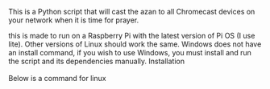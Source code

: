 This is a Python script that will cast the azan to all Chromecast devices on your network when it is time for prayer.

this is made to run on a Raspberry Pi with the latest version of Pi OS (I use lite). Other versions of Linux should work the same. Windows does not have an install command,
if you wish to use Windows, you must install and run the script and its dependencies manually.
Installation <br>
<br>
Below is a command for linux

